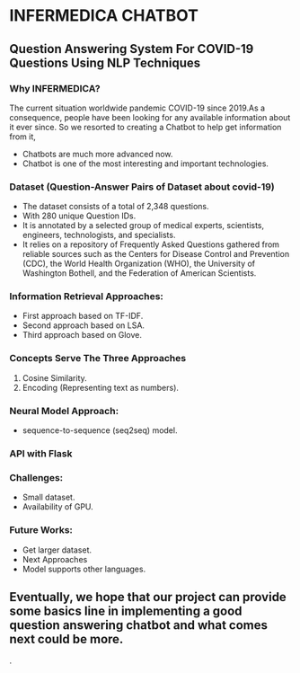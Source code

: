 # INFERMEDICA CHATBOT
## Question Answering System For COVID-19 Questions Using NLP Techniques

### Why INFERMEDICA?
The current situation worldwide pandemic COVID-19 since 2019.As a consequence, people have been looking for any available information about it ever since.
So we resorted to creating a Chatbot to help get information from it, 
- Chatbots are much more advanced now.
- Chatbot is one of the most interesting and important technologies.

### Dataset (Question-Answer Pairs of Dataset about covid-19)
- The dataset consists of a total of 2,348 questions.
- With 280 unique Question IDs.
- It is annotated by a selected group of medical experts, scientists, engineers, technologists, and specialists.
- It relies on a repository of Frequently Asked Questions gathered from reliable sources such as the Centers for Disease Control and Prevention (CDC), the World Health Organization (WHO), the University of Washington Bothell, and the Federation of American Scientists.

### Information Retrieval Approaches:
- First approach based on TF-IDF.
- Second approach based on LSA.
- Third approach based on Glove.

### Concepts Serve The Three Approaches
1. Cosine Similarity.
2. Encoding (Representing text as numbers).

### Neural Model Approach:
- sequence-to-sequence (seq2seq) model.

### API with Flask 

### Challenges:
- Small dataset.
- Availability of GPU.

### Future Works:
- Get larger dataset.
- Next Approaches
- Model supports other languages.


## Eventually, we hope that our project can provide some basics line in implementing a good question answering chatbot and what comes next could be more.
.
